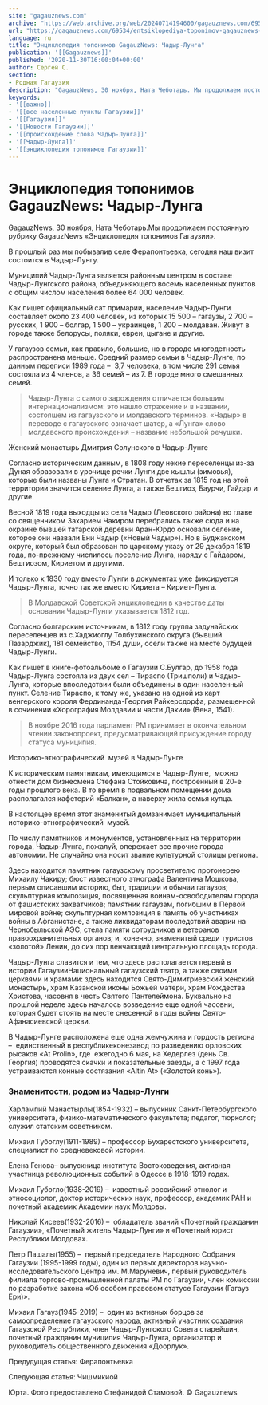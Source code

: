 ```yaml
---
site: "gagauznews.com"
archive: "https://web.archive.org/web/20240714194600/gagauznews.com/69534/entsiklopediya-toponimov-gagauznews-chadyr-lunga.html"
url: "https://gagauznews.com/69534/entsiklopediya-toponimov-gagauznews-chadyr-lunga.html"
language: ru
title: "Энциклопедия топонимов GagauzNews: Чадыр-Лунга"
publication: '[[Gagauznews]]'
published: '2020-11-30T16:00:04+00:00'
author: Сергей С.
section:
- Родная Гагаузия
description: "GagauzNews, 30 ноября, Ната Чеботарь. Мы продолжаем постоянную рубрику GagauzNews «Энциклопедия топонимов Гагаузии». В прошлый раз мы побывали в селе Ферапонтьевка, сегодня наш визит состоится в Чадыр-Лунгу. Муниципий Чадыр-Лунга является районным центром в составе Чадыр-Лунгского района, объединяющего восемь населенных пунктов с общим числом населения более 64 000 человек. Как пишет официальный сат примарии, население Чадыр-Лунги составляет около 23 400 человек, из которых 15 500 – гагаузы, 2 700 – русских, 1 900 – болгар, 1 500 – украинцев, 1 200 – молдаван. Живут в городе также белорусы, поляки, евреи, цыгане и другие. У гагаузов семьи, как правило, большие, но в […]"
keywords:
- '[[важно]]'
- '[[все населенные пункты Гагаузии]]'
- '[[Гагаузия]]'
- '[[Новости Гагаузии]]'
- '[[происхождение слова Чадыр-Лунга]]'
- '[[Чадыр-Лунга]]'
- '[[энциклопедия топонимов Гагаузии]]'
---
```


# Энциклопедия топонимов GagauzNews: Чадыр-Лунга

GagauzNews, 30 ноября, Ната Чеботарь.Мы продолжаем постоянную рубрику GagauzNews «Энциклопедия топонимов Гагаузии».

В прошлый раз мы побывалив селе Ферапонтьевка, сегодня наш визит состоится в Чадыр-Лунгу.

Муниципий Чадыр-Лунга является районным центром в составе Чадыр-Лунгского района, объединяющего восемь населенных пунктов с общим числом населения более 64 000 человек.

Как пишет официальный сат примарии, население Чадыр-Лунги составляет около 23 400 человек, из которых 15 500 – гагаузы, 2 700 – русских, 1 900 – болгар, 1 500 – украинцев, 1 200 – молдаван. Живут в городе также белорусы, поляки, евреи, цыгане и другие.

У гагаузов семьи, как правило, большие, но в городе многодетность распространена меньше. Средний размер семьи в Чадыр-Лунге, по данным переписи 1989 года –  3,7 человека, в том числе 291 семья состояла из 4 членов, а 36 семей – из 7. В городе много смешанных семей.

> Чадыр-Лунга с самого зарождения отличается большим интернационализмом: это нашло отражение и в названии, состоящем из гагаузского и молдавского терминов. «Чадыр» в переводе с гагаузского означает шатер, а «Лунга» слово молдавского происхождения – название небольшой речушки.

Женский монастырь Дмитрия Солунского в Чадыр-Лунге

Согласно историческим данным, в 1808 году некие переселенцы из-за Дуная образовали в урочище речки Лунги две кышлы (зимовья), которые были названы Лунга и Стратан. В отчетах за 1815 год на этой территории значится селение Лунга, а также Бешгиоз, Баурчи, Гайдар и другие.

Весной 1819 года выходцы из села Чадыр (Леовского района) во главе со священником Захарием Чакиром перебрались также сюда и на окраине бывшей татарской деревни Аран-Юрдо основали селение, которое они назвали Ени Чадыр («Новый Чадыр»). Но в Буджакском округе, который был образован по царскому указу от 29 декабря 1819 года, по-прежнему числилось поселение Лунга, наряду с Гайдаром, Бешгиозом, Кириетом и другими.

И только к 1830 году вместо Лунги в документах уже фиксируется Чадыр-Лунга, точно так же вместо Кириета – Кириет-Лунга.

> В Молдавской Советской энциклопедии в качестве даты основания Чадыр-Лунги указывается 1812 год.

Согласно болгарским источникам, в 1812 году группа задунайских переселенцев из с.Хаджиоглу Толбухинского округа (бывший Пазарджик), 181 семейство, 1154 души, осели также на месте будущей Чадыр-Лунги.

Как пишет в книге-фотоальбоме о Гагаузии С.Булгар, до 1958 года Чадыр-Лунга состояла из двух сел – Тираспо (Тришполи) и Чадыр-Лунга, которые впоследствии были объединены в один населенный пункт. Селение Тираспо, к тому же, указано на одной из карт венгерского короля Фердинанда-Георгия Райхерсдорфа, размещенной в сочинении «Хорография Молдавии и части Дакии» (Вена, 1541).

> В ноябре 2016 года парламент РМ принимает в окончательном чтении законопроект, предусматривающий присуждение городу статуса муниципия.

Историко-этнографический  музей в Чадыр-Лунге

К историческим памятникам, имеющимся в Чадыр-Лунге,  можно отнести дом бизнесмена Стефана Стойковича, построенный в 20-е годы прошлого века. В то время в подвальном помещении дома располагался кафетерий «Балкан», а наверху жила семья купца.

В настоящее время этот знаменитый домзанимает муниципальный историко-этнографический  музей.

По числу памятников и монументов, установленных на территории города, Чадыр-Лунга, пожалуй, опережает все прочие города автономии. Не случайно она носит звание культурной столицы региона.

Здесь находится памятник гагаузскому просветителю протоиерею Михаилу Чакиру; бюст известного этнографа Валентина Мошкова, первым описавшим историю, быт, традиции и обычаи гагаузов; скульптурная композиция, посвященная воинам-освободителям города от фашистских захватчиков; памятник гагаузам, погибшим в Первой мировой войне; скульптурная композиция в память об участниках войны в Афганистане, а также ликвидаторам последствий аварии на Чернобыльской АЭС; стела памяти сотрудников и ветеранов правоохранительных органов; и, конечно, знаменитый среди туристов «золотой» Ленин, до сих пор венчающий центральную площадь города.

Чадыр-Лунга славится и тем, что здесь располагается первый в истории ГагаузииНациональный гагаузский театр, а также своими церквями и храмами: здесь находится Свято-Димитриевский женский монастырь, храм Казанской иконы Божьей матери, храм Рождества Христова, часовня в честь Святого Пантелеймона. Буквально на прошлой неделе здесь началось возведение еще одной часовни, которая будет стоять на месте снесенной в годы войны Свято-Афанасиевской церкви.

В Чадыр-Лунге расположена еще одна жемчужина и гордость региона –  единственный в республикеконезавод по разведению орловских рысаков «At Prolin», где  ежегодно 6 мая, на Хедерлез (день Св. Георгия) проводятся скачки и показательные заезды, а с 1997 года устраиваются конные состязания «Altin At» («Золотой конь»).

### Знаменитости, родом из Чадыр-Лунги

Харлампий Манастырлы(1854-1932) – выпускник Санкт-Петербургского университета, физико-математического факультета; педагог, тюрколог; служил статским советником.

Михаил Губоглу(1911-1989) – профессор Бухарестского университета, специалист по средневековой истории.

Елена Генова– выпускница института Востоковедения, активная участница революционных событий в Одессе в 1918-1919 годах.

Михаил Губогло(1938-2019) –  известный российский этнолог и этносоциолог, доктор исторических наук, профессор, академик РАН и почетный академик Академии наук Молдовы.

Николай Кисеев(1932-2016) –  обладатель званий «Почетный гражданин Гагаузии», «Почетный житель Чадыр-Лунги» и «Почетный юрист Республики Молдова».

Петр Пашалы(1955) –  первый председатель Народного Собрания Гагаузии (1995-1999 годы), один из первых директоров научно-исследовательского Центра им. М.Маруневич, первый руководитель филиала торгово-промышленной палаты РМ по Гагаузии, член комиссии по разработке закона «Об особом правовом статусе Гагаузии (Гагауз Ери)».

Михаил Гагауз(1945-2019) –  один из активных борцов за самоопределение гагаузского народа, активный участник создания Гагаузской Республики, член Чадыр-Лунгского Совета старейшин, почетный гражданин муниципия Чадыр-Лунга, организатор и руководитель общественного движения «Доорлук».

Предудущая статья: Ферапонтьевка

Следующая статья: Чишмикиой

Юрта. Фото предоставлено Стефанидой Стамовой. © Gagauznews